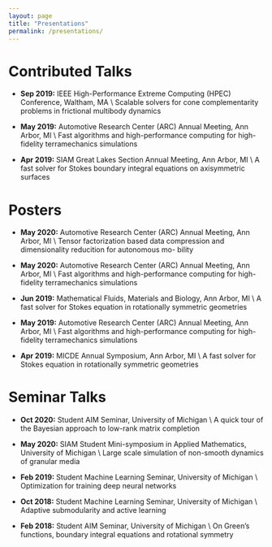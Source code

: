 ```yaml
---
layout: page
title: "Presentations"
permalink: /presentations/
---
```


# Contributed Talks

*   **Sep 2019:** IEEE High-Performance Extreme Computing (HPEC) Conference, Waltham, MA \\
    Scalable solvers for cone complementarity problems in frictional multibody dynamics

*   **May 2019:** Automotive Research Center (ARC) Annual Meeting, Ann Arbor, MI \\
    Fast algorithms and high-performance computing for high-fidelity terramechanics simulations

*   **Apr 2019:** SIAM Great Lakes Section Annual Meeting, Ann Arbor, MI \\
    A fast solver for Stokes boundary integral equations on axisymmetric surfaces

# Posters

*   **May 2020:** Automotive Research Center (ARC) Annual Meeting, Ann Arbor, MI \\
    Tensor factorization based data compression and dimensionality reducition for autonomous mo- bility

*   **May 2020:** Automotive Research Center (ARC) Annual Meeting, Ann Arbor, MI \\
    Fast algorithms and high-performance computing for high-fidelity terramechanics simulations

*   **Jun 2019:** Mathematical Fluids, Materials and Biology, Ann Arbor, MI \\
    A fast solver for Stokes equation in rotationally symmetric geometries

*   **May 2019:** Automotive Research Center (ARC) Annual Meeting, Ann Arbor, MI \\
    Fast algorithms and high-performance computing for high-fidelity terramechanics simulations

*   **Apr 2019:** MICDE Annual Symposium, Ann Arbor, MI \\
    A fast solver for Stokes equation in rotationally symmetric geometries

# Seminar Talks

*   **Oct 2020:** Student AIM Seminar, University of Michigan \\
    A quick tour of the Bayesian approach to low-rank matrix completion

*   **May 2020:** SIAM Student Mini-symposium in Applied Mathematics, University of Michigan \\
    Large scale simulation of non-smooth dynamics of granular media

*   **Feb 2019:** Student Machine Learning Seminar, University of Michigan \\
    Optimization for training deep neural networks

*   **Oct 2018:** Student Machine Learning Seminar, University of Michigan \\
    Adaptive submodularity and active learning

*   **Feb 2018:** Student AIM Seminar, University of Michigan \\
    On Green’s functions, boundary integral equations and rotational symmetry
